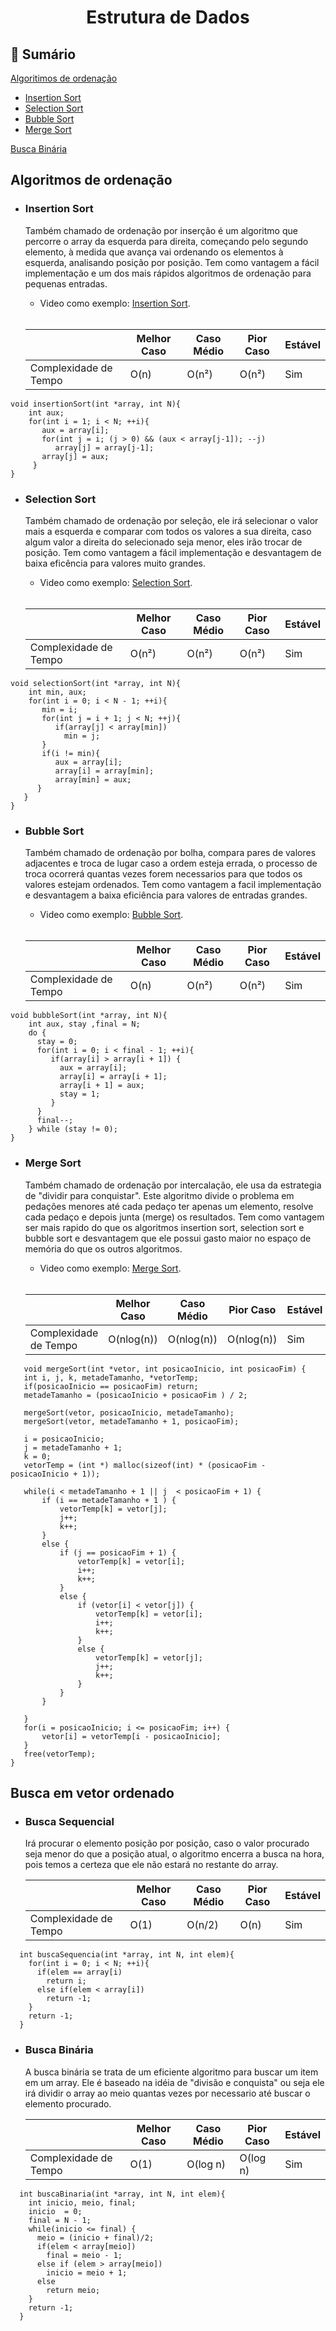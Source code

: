<h1 align="center">
  Estrutura de Dados
</h1> 

## :scroll:  Sumário
[Algoritimos de ordenação](algoritmos-de-ordenação)
  - [Insertion Sort](Insertion-Sort)
  - [Selection Sort](Selection-Sort)
  - [Bubble Sort](Bubble-Sort)
  - [Merge Sort](merge-Sort)
  
[Busca Binária]()

  ## Algoritmos de ordenação
   - ### Insertion Sort
        Também chamado de ordenação por inserção é um algoritmo que percorre o array da esquerda para direita, começando pelo       segundo elemento, à medida que avança
      vai ordenando os elementos à esquerda, analisando posição por posição. Tem como vantagem a fácil implementação e um dos       mais rápidos algoritmos de ordenação
      para pequenas entradas. 
      
      - Video como exemplo: [Insertion Sort](https://www.youtube.com/watch?v=ROalU379l3U).
      </br>
      
      |                     |Melhor Caso | Caso Médio | Pior Caso | Estável |
      |---------------------|------------|------------|-----------|---------|
      |Complexidade de Tempo|     O(n)   |    O(n²)  |   O(n²)    |   Sim   |
      
```
void insertionSort(int *array, int N){ 
    int aux;
    for(int i = 1; i < N; ++i){
       aux = array[i];
       for(int j = i; (j > 0) && (aux < array[j-1]); --j)
          array[j] = array[j-1];
       array[j] = aux;
     }
}
```

  - ### Selection Sort
      Também chamado de ordenação por seleção, ele irá selecionar o valor mais a esquerda e comparar com todos os valores a sua direita, 
      caso algum valor a direita do selecionado seja menor, eles irão trocar de posição. Tem como vantagem a fácil implementação 
      e desvantagem de baixa eficência para valores muito grandes.
      
      - Video como exemplo: [Selection Sort](https://www.youtube.com/watch?v=Ns4TPTC8whw).
      </br>

      |                     |Melhor Caso | Caso Médio | Pior Caso |  Estável  |
      |---------------------|------------|------------|-----------|-----------|
      |Complexidade de Tempo|     O(n²)   |    O(n²)  |   O(n²)   |   Sim     |


```
void selectionSort(int *array, int N){ 
    int min, aux;
    for(int i = 0; i < N - 1; ++i){
       min = i;
       for(int j = i + 1; j < N; ++j){
          if(array[j] < array[min])
            min = j;
       }
       if(i != min){
          aux = array[i];
          array[i] = array[min];
          array[min] = aux;
      }
   }
}
```
  - ### Bubble Sort
    Também chamado de ordenação por bolha, compara pares de valores adjacentes e troca de lugar caso a ordem esteja errada, o    processo de troca ocorrerá quantas vezes forem necessarios para que todos os valores estejam ordenados. Tem como vantagem    a facil implementação e desvantagem a baixa eficiência para valores de entradas grandes.
   
      - Video como exemplo: [Bubble Sort](https://www.youtube.com/watch?v=lyZQPjUT5B4).
      </br>

      |                     |Melhor Caso | Caso Médio | Pior Caso |  Estável |
      |---------------------|------------|------------|-----------|----------|
      |Complexidade de Tempo|     O(n)   |    O(n²)   |   O(n²)   |   Sim    |
      
      
```
void bubbleSort(int *array, int N){ 
    int aux, stay ,final = N;
    do {
      stay = 0;
      for(int i = 0; i < final - 1; ++i){
         if(array[i] > array[i + 1]) {
           aux = array[i];
           array[i] = array[i + 1];
           array[i + 1] = aux;
           stay = 1;
         }
      }
      final--;
    } while (stay != 0);
}
```
  - ### Merge Sort
     Também chamado de ordenação por intercalação, ele usa da estrategia de "dividir para conquistar". Este algoritmo divide o problema em pedações menores até cada pedaço ter apenas um elemento, resolve cada pedaço e depois junta (merge) os resultados. Tem como vantagem ser mais rapido do que os algoritmos insertion sort, selection sort e bubble sort e desvantagem que ele possui gasto maior no espaço de memória do que os outros algoritmos.

      - Video como exemplo: [Merge Sort](https://www.youtube.com/watch?v=XaqR3G_NVoo).
      </br>

      |                     |Melhor Caso | Caso Médio | Pior Caso |  Estável |
      |---------------------|------------|------------|-----------|----------|
      |Complexidade de Tempo| O(nlog(n)) | O(nlog(n)) |O(nlog(n)) |    Sim   |
      
 ```  
    void mergeSort(int *vetor, int posicaoInicio, int posicaoFim) {
    int i, j, k, metadeTamanho, *vetorTemp;
    if(posicaoInicio == posicaoFim) return;
    metadeTamanho = (posicaoInicio + posicaoFim ) / 2;

    mergeSort(vetor, posicaoInicio, metadeTamanho);
    mergeSort(vetor, metadeTamanho + 1, posicaoFim);

    i = posicaoInicio;
    j = metadeTamanho + 1;
    k = 0;
    vetorTemp = (int *) malloc(sizeof(int) * (posicaoFim - posicaoInicio + 1));

    while(i < metadeTamanho + 1 || j  < posicaoFim + 1) {
        if (i == metadeTamanho + 1 ) { 
            vetorTemp[k] = vetor[j];
            j++;
            k++;
        }
        else {
            if (j == posicaoFim + 1) {
                vetorTemp[k] = vetor[i];
                i++;
                k++;
            }
            else {
                if (vetor[i] < vetor[j]) {
                    vetorTemp[k] = vetor[i];
                    i++;
                    k++;
                }
                else {
                    vetorTemp[k] = vetor[j];
                    j++;
                    k++;
                }
            }
        }

    }
    for(i = posicaoInicio; i <= posicaoFim; i++) {
        vetor[i] = vetorTemp[i - posicaoInicio];
    }
    free(vetorTemp);
}
```
  ## Busca em vetor ordenado 
  - ### Busca Sequencial
    Irá procurar o elemento posição por posição, caso o valor procurado seja menor do que a posição atual, o  algoritmo encerra a busca na hora, pois temos a certeza que ele não estará no restante do array. 

  
      |                     |Melhor Caso | Caso Médio | Pior Caso |  Estável |
      |---------------------|------------|------------|-----------|----------|
      |Complexidade de Tempo|       O(1) |   O(n/2)   |  O(n) |    Sim   |
  
  
``` 
  int buscaSequencia(int *array, int N, int elem){
    for(int i = 0; i < N; ++i){
      if(elem == array[i)
        return i;
      else if(elem < array[i])
        return -1;
    }
    return -1;
  }
```

  - ### Busca Binária
    A busca binária se trata de um eficiente algoritmo para buscar um item em um array. Ele é baseado na idéia de "divisão e conquista" ou seja ele irá dividir o array ao meio quantas vezes por necessario até buscar o elemento procurado.
    
    
      |                     |Melhor Caso | Caso Médio | Pior Caso |  Estável |
      |---------------------|------------|------------|-----------|----------|
      |Complexidade de Tempo|       O(1) | O(log n)   |  O(log n) |    Sim   |

``` 
  int buscaBinaria(int *array, int N, int elem){
    int inicio, meio, final;
    inicio  = 0;
    final = N - 1;
    while(inicio <= final) {
      meio = (inicio + final)/2;
      if(elem < array[meio])
        final = meio - 1;
      else if (elem > array[meio])
        inicio = meio + 1;
      else
        return meio;
    }
    return -1;
  }
```
